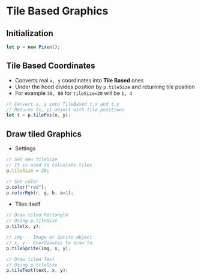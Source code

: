 # Tile Based Graphics


## Initialization
```js
let p = new Pixen();
```


## Tile Based Coordinates
* Converts real `x, y` coordinates into __Tile Based__ ones
* Under the hood divides position by `p.tileSize` and returning tile position
* For example `30, 80` for `tileSize=20` will be `1, 4`
```js
// Convert x, y into TileBased t.x and t.y
// Returns {x, y} object with tile positions
let t = p.tilePos(x, y);
```



## Draw tiled Graphics
* Settings

```js
// Set new tileSize
// It is used to calculate tiles
p.tileSize = 20;

// Set color
p.color("red");
p.colorRgb(r, g, b, a=1);
```

* Tiles itself

```js
// Draw tiled Rectangle
// Using p.tileSize
p.tile(x, y);

// img  - Image or Sprite object
// x, y - Coordinates to draw to
p.tileSprite(img, x, y);

// Draw tiled Text
// Using p.tileSize
p.tileText(text, x, y);
```